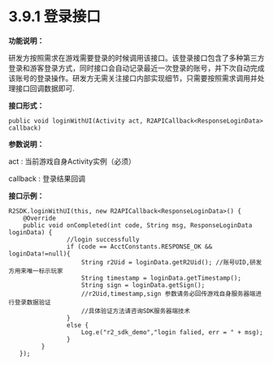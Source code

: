 # 3.9.1 登录接口

**功能说明：**

研发方按照需求在游戏需要登录的时候调用该接口。该登录接口包含了多种第三方登录和游客登录方式，同时接口会自动记录最近一次登录的账号，并下次自动完成该账号的登录操作。研发方无需关注接口内部实现细节，只需要按照需求调用并处理接口回调数据即可.

**接口形式：**

```text
public void loginWithUI(Activity act, R2APICallback<ResponseLoginData> callback)
```

**参数说明：**

act : 当前游戏自身Activity实例（必须）

callback : 登录结果回调

**接口示例：**

```text
R2SDK.loginWithUI(this, new R2APICallback<ResponseLoginData>() {
    @Override
    public void onCompleted(int code, String msg, ResponseLoginData loginData) {
                //login successfully
                if (code == AcctConstants.RESPONSE_OK && loginData!=null){
                    String r2Uid = loginData.getR2Uid(); //账号UID,研发方用来唯一标示玩家
                    String timestamp = loginData.getTimestamp();
                    String sign = loginData.getSign();
                    //r2Uid,timestamp,sign 参数请务必回传游戏自身服务器端进行登录数据验证
                    //具体验证方法请咨询SDK服务器端技术
                }
                else {
                    Log.e("r2_sdk_demo","login falied, err = " + msg);
                }
         }
   });
```

